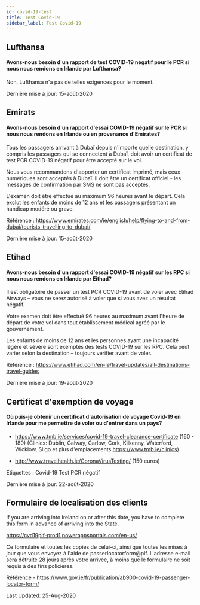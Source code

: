 ```yaml
---
id: covid-19-test
title: Test Covid-19
sidebar_label: Test Covid-19
---
```



## Lufthansa

#### **Avons-nous besoin d'un rapport de test COVID-19 négatif pour le PCR si nous nous rendons en Irlande par Lufthansa?**

Non, Lufthansa n'a pas de telles exigences pour le moment.

Dernière mise à jour: 15-août-2020

## Emirats

#### **Avons-nous besoin d'un rapport d'essai COVID-19 négatif sur le PCR si nous nous rendons en Irlande ou en provenance d'Emirates?**

Tous les passagers arrivant à Dubaï depuis n'importe quelle destination, y compris les passagers qui se connectent à Dubaï, doit avoir un certificat de test PCR COVID-19 négatif pour être accepté sur le vol.

Nous vous recommandons d'apporter un certificat imprimé, mais ceux numériques sont acceptés à Dubaï. Il doit être un certificat officiel - les messages de confirmation par SMS ne sont pas acceptés.

L'examen doit être effectué au maximum 96 heures avant le départ. Cela exclut les enfants de moins de 12 ans et les passagers présentant un handicap modéré ou grave.


Référence : https://www.emirates.com/ie/english/help/flying-to-and-from-dubai/tourists-travelling-to-dubai/

Dernière mise à jour: 15-août-2020

## Etihad

#### **Avons-nous besoin d'un rapport d'essai COVID-19 négatif sur les RPC si nous nous rendons en Irlande par Eithad?**

Il est obligatoire de passer un test PCR COVID-19 avant de voler avec Etihad Airways – vous ne serez autorisé à voler que si vous avez un résultat négatif.

Votre examen doit être effectué 96 heures au maximum avant l'heure de départ de votre vol dans tout établissement médical agréé par le gouvernement.

Les enfants de moins de 12 ans et les personnes ayant une incapacité légère et sévère sont exemptés des tests COVID-19 sur les RPC. Cela peut varier selon la destination – toujours vérifier avant de voler.

Référence : https://www.etihad.com/en-ie/travel-updates/all-destinations-travel-guides

Dernière mise à jour: 19-août-2020

## Certificat d'exemption de voyage

#### Où puis-je obtenir un certificat d'autorisation de voyage Covid-19 en Irlande pour me permettre de voler ou d'entrer dans un pays?

* https://www.tmb.ie/services/covid-19-travel-clearance-certificate (160 - 180) (Clinics: Dublin, Galway, Carlow, Cork, Kilkenny, Waterford, Wicklow, Sligo et plus d'emplacements https://www.tmb.ie/clinics)

* http://www.travelhealth.ie/CoronaVirusTesting/ (150 euros)

Étiquettes : Covid-19 Test PCR négatif

Dernière mise à jour: 22-août-2020

## Formulaire de localisation des clients

If you are arriving into Ireland on or after this date, you have to complete this form in advance of arriving into the State.

https://cvd19plf-prod1.powerappsportals.com/en-us/

Ce formulaire et toutes les copies de celui-ci, ainsi que toutes les mises à jour que vous envoyez à l'aide de passerlocatorform@plf. L'adresse e-mail sera détruite 28 jours après votre arrivée, à moins que le formulaire ne soit requis à des fins policières.

Référence - https://www.gov.ie/fr/publication/ab900-covid-19-passenger-locator-form/

Last Updated: 25-Aug-2020